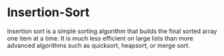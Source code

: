 # Insertion-Sort
Insertion sort is a simple sorting algorithm that builds the final sorted array one item at a time. It is much less efficient on large lists than more advanced algorithms such as quicksort, heapsort, or merge sort.
